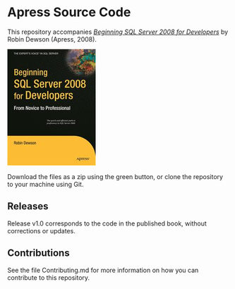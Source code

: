 # Apress Source Code

This repository accompanies [*Beginning SQL Server 2008 for Developers*](http://www.apress.com/9781590599587) by Robin Dewson (Apress, 2008).

![Cover image](9781590599587.jpg)

Download the files as a zip using the green button, or clone the repository to your machine using Git.

## Releases

Release v1.0 corresponds to the code in the published book, without corrections or updates.

## Contributions

See the file Contributing.md for more information on how you can contribute to this repository.
